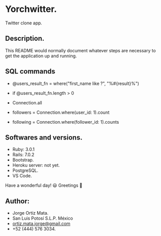 # Yorchwitter.
Twitter clone app.

## Description.
This README would normally document whatever steps are necessary to get the
application up and running.

## SQL commands

* @users_result_fn = where("first_name like ?", "%#{result}%")
* if @users_result_fn.length > 0

* Connection.all
* followers = Connection.where(user_id: 1).count
* following = Connection.where(follower_id: 1).counts

## Softwares and versions.
* Ruby: 3.0.1
* Rails: 7.0.2
* Bootstrap.
* Heroku server: not yet.
* PostgreSQL.
* VS Code.

Have a wonderful day! :smiley:
Greetings :love_you_gesture:

## Author:

* Jorge Ortiz Mata.
* San Luis Potosí S.L.P. México
* ortiz.mata.jorge@gmail.com
* +52 (444) 576 3034.

